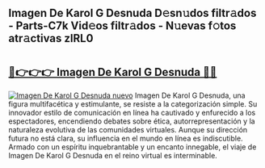 ## Imagen De Karol G Desnuda D𝚎sn𝚞dos filtr𝚊dos - Parts-C7k Vid𝚎os filtr𝚊dos - N𝚞evas f𝚘tos atr𝚊ctivas zlRL0

# <h2><a href="http://mb0rrzy.tromn.icu/?c=Imagen+De+Karol+G+Desnuda">🔗👉👉👉 Imagen De Karol G Desnuda 🔗🔗</a></h2>

[![Imagen De Karol G Desnuda nuevo](https://i.imgur.com/pEAQMta.gif)](http://mb0rrzy.tromn.icu/?c=Imagen+De+Karol+G+Desnuda)
Imagen De Karol G Desnuda, una figura multifacética y estimulante, se resiste a la categorización simple. Su innovador estilo de comunicación en línea ha cautivado y enfurecido a los espectadores, encendiendo debates sobre ética, autorrepresentación y la naturaleza evolutiva de las comunidades virtuales. Aunque su dirección futura no está clara, su influencia en el mundo en línea es indiscutible. Armado con un espíritu inquebrantable y un encanto innegable, el viaje de Imagen De Karol G Desnuda en el reino virtual es interminable.

